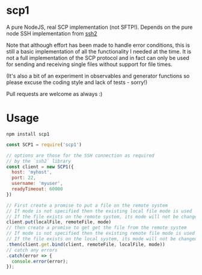 # scp1

A pure NodeJS, real SCP implementation (not SFTP!).
Depends on the pure node SSH implementation from [ssh2](https://www.npmjs.com/package/ssh2)

Note that although effort has been made to handle error conditions, this is still a basic implementation of all the functionality I needed at the time. It is not a full implementation of the SCP protocol and in fact can only be used for sending and receiving single files without support for file times.

(It's also a bit of an experiment in observables and generator functions so please excuse the coding style and lack of tests - sorry!)

Pull requests are welcome as always :)

# Usage

```
npm install scp1
```

```javascript
const SCP1 = require('scp1')

// options are those for the SSH connection as required
// by the `ssh2` library
const client = new SCP1({
  host: 'myhost',
  port: 22,
  username: 'myuser',
  readyTimeout: 60000
})

// First create a promise to put a file on the remote system
// If mode is not specified then the existing local file mode is used
// If the file exists on the remote system, its mode will not be changed
client.put(localFile, remoteFile, mode)
// then create a promise to get get the file from the remote system
// If mode is not specified then the existing remote file mode is used
// If the file exists on the local system, its mode will not be changed
.then(client.get.bind(client, remoteFile, localFile, mode))
// catch any errors
.catch(error => {
  console.error(error);
});
```
